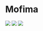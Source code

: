 # Mofima

![](https://img.shields.io/github/repo-size/romuro-pauliv/modma?style=flat-square) ![](https://img.shields.io/github/last-commit/romuro-pauliv/modma?style=flat-square) ![](https://img.shields.io/github/license/romuro-pauliv/modma?style=flat-square)
